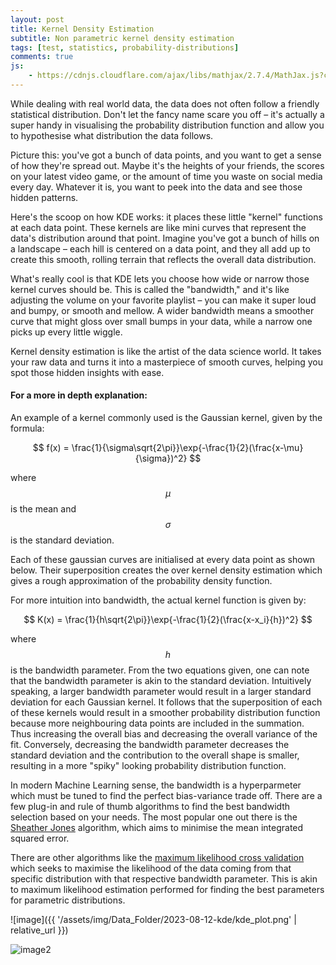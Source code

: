 ```yaml
---
layout: post
title: Kernel Density Estimation
subtitle: Non parametric kernel density estimation
tags: [test, statistics, probability-distributions]
comments: true
js:
    - https://cdnjs.cloudflare.com/ajax/libs/mathjax/2.7.4/MathJax.js?config=TeX-MML-AM_CHTML
---
```


While dealing with real world data, the data does not often follow a friendly statistical distribution. 
Don't let the fancy name scare you off – it's actually a super handy in visualising the probability distribution function 
and allow you to hypothesise what distribution the data follows.

Picture this: you've got a bunch of data points, and you want to get a sense of how they're spread out. 
Maybe it's the heights of your friends, the scores on your latest video game, or the amount of time you waste on social 
media every day. Whatever it is, you want to peek into the data and see those hidden patterns.

Here's the scoop on how KDE works: it places these little "kernel" functions at each data point. These kernels are like 
mini curves that represent the data's distribution around that point. Imagine you've got a bunch of hills on a landscape
– each hill is centered on a data point, and they all add up to create this smooth, rolling terrain that reflects the 
overall data distribution. 

What's really cool is that KDE lets you choose how wide or narrow those kernel curves should be. This is called the 
"bandwidth," and it's like adjusting the volume on your favorite playlist – you can make it super loud and bumpy, or 
smooth and mellow. A wider bandwidth means a smoother curve that might gloss over small bumps in your data, while a 
narrow one picks up every little wiggle.

Kernel density estimation is like the artist of the data science world. It takes your raw data and turns it into a 
masterpiece of smooth curves, helping you spot those hidden insights with ease. 


#### For a more in depth explanation:

An example of a kernel commonly used is the Gaussian kernel, given by the formula:

$$
f(x) = \frac{1}{\sigma\sqrt{2\pi}}\exp{-\frac{1}{2}(\frac{x-\mu}{\sigma})^2}
$$

where $$\mu$$ is the mean and $$\sigma$$ is the standard deviation.

Each of these gaussian curves are initialised at every data point as shown below. Their superposition creates the over 
kernel density estimation which gives a rough approximation of the probability density function. 

For more intuition into bandwidth, the actual kernel function is given by: 

$$
K(x) = \frac{1}{h\sqrt{2\pi}}\exp{-\frac{1}{2}(\frac{x-x_i}{h})^2}
$$

where $$h$$ is the bandwidth parameter. From the two equations given, one can note that the bandwidth parameter is 
akin to the standard deviation. Intuitively speaking, a larger bandwidth parameter would result in a larger standard 
deviation for each Gaussian kernel. It follows that the superposition of each of these kernels would result in a 
smoother probability distribution function because more neighbouring data points are included in the summation. 
Thus increasing the overall bias and decreasing the overall variance of the fit. Conversely, decreasing the bandwidth 
parameter decreases the standard deviation and the contribution to the overall shape is smaller, resulting in a more 
"spiky" looking probability distribution function. 

In modern Machine Learning sense, the bandwidth is a hyperparmeter which must be tuned to find the perfect bias-variance
trade off. There are a few plug-in and rule of thumb algorithms to find the best bandwidth selection based on your needs.
The most popular one out there is the [Sheather Jones](https://www.jstor.org/stable/2345597) algorithm, which aims to minimise the mean integrated squared error. 

There are other algorithms like the [maximum likelihood cross validation](https://www.sciencedirect.com/science/article/abs/pii/0010480985900060)
which seeks to maximise the likelihood of the data coming from that specific distribution with that respective bandwidth parameter. This is akin to maximum 
likelihood estimation performed for finding the best parameters for parametric distributions. 

![image]({{ '/assets/img/Data_Folder/2023-08-12-kde/kde_plot.png' | relative_url }})

![image2](https://en.wikipedia.org/wiki/File:Comparison_of_1D_histogram_and_KDE.png)